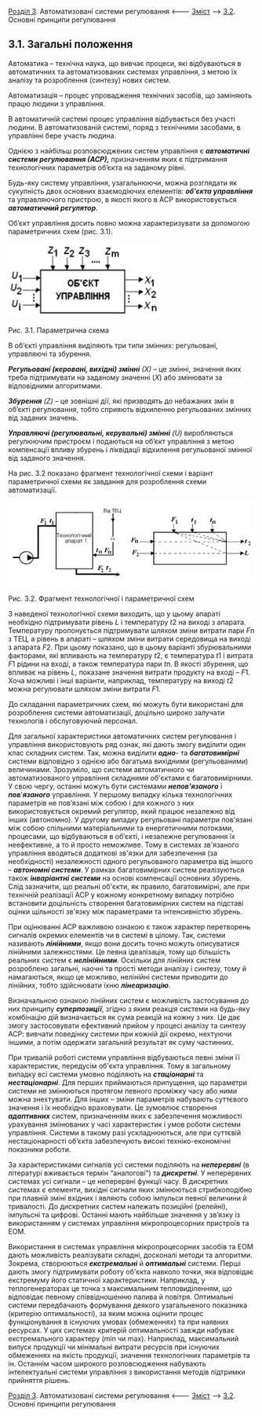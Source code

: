 [Розділ 3](3.md). Автоматизовані системи регулювання  <--- [Зміст](README.md) --> [3.2](3_2.md). Основні принципи регулювання

## 3.1. Загальні положення

Автоматика – технічна наука, що вивчає процеси, які відбуваються в автоматичних та автоматизованих системах управління, з метою їх аналізу та розроблення (синтезу) нових систем.

Автоматизація – процес упровадження технічних засобів, що заміняють працю людини з управління.

В автоматичній системі процес управління відбувається без участі людини. В автоматизованій системі, поряд з технічними засобами, в управлінні бере участь людина.

Однією з найбільш розповсюджених систем управління є ***автоматичні системи регулювання (АСР),*** призначенням яких є підтримання технологічних параметрів об’єкта на заданому рівні.

Будь-яку систему управління, узагальнюючи, можна розглядати як сукупність двох основних взаємодіючих елементів: ***об′єкта управління*** та управляючого пристрою, в якості якого в АСР використовується ***автоматичний регулятор***.

Об’єкт управління досить повно можна характеризувати за допомогою параметричних схем (рис. 3.1).

![image-20220711210819280](media2/image-20220711210819280.png)

Рис. 3.1. Параметрична схема

В об‘єкті управління  виділяють три типи змінних: регульовані, управляючі та збурення.

***Регульовані (керовані, вихідні)  змінні***  *(Х)* – це змінні, значення яких треба підтримувати на заданому значенні (*Х*) або змінювати за відповідними алгоритмами.

***Збурення*** *(Z) –* це зовнішні дії, які призводять до небажаних змін в об’єкті регулювання, тобто сприяють відхиленню регульованих змінних від заданих значень.

***Управляючі (регулювальні, керувальні) змінні*** *(U)* виробляються регулюючим пристроєм і подаються на об’єкт управління з метою компенсації впливу збурень і ліквідації відхилення регульованої змінної від заданого значення. 

На рис. 3.2 показано фрагмент технологічної схеми і варіант параметричної схеми як завдання для розроблення схеми автоматизації. 

![image-20220712232813514](media3/image-20220712232813514.png)

Рис. 3.2. Фрагмент технологічної і параметричної схем

З наведеної технологічної схеми виходить, що у цьому апараті необхідно підтримувати рівень *L* і температуру *t*2 на виході з апарата. Температуру пропонується підтримувати шляхом зміни витрати пари *F*п з ТЕЦ, а рівень в апараті – шляхом зміни витрати середовища на виході з апарата *F*2. При цьому показано, що в цьому варіанті збурювальними факторами, які впливають на температуру *t*2, є
 температура *t*1 і витрата *F*1 рідини на вході, а також температура
 пари *t*п. В якості збурення, що впливає на рівень *L*, показане значення витрати продукту на вході – *F*1. Хоча можливі і інші варіанти, наприклад, температуру на виході *t*2 можна регулювати шляхом зміни витрати *F*1.

До складання параметричних схем, які можуть бути використані для розроблення системи автоматизації, доцільно широко залучати технологів і обслуговуючий персонал. 

Для загальної характеристики автоматичних систем регулювання і управління використовують ряд ознак, які дають змогу виділити один клас складних систем. Так, можна виділити ***одно***- та ***багатовимірні*** системи відповідно з однією або багатьма вихідними (регульованими) величинами. Зрозуміло, що системи автоматичного чи автоматизованого управління складними об'єктами є багатовимірними. У свою чергу, останні можуть бути системами ***непов'язаного*** і ***пов***'***язаного*** управління. У першому випадку кілька технологічних параметрів не пов’язані між собою і для кожного з них використовується окремий регулятор, який працює незалежно від інших (автономно). У другому випадку регульовані параметри пов'язані між собою спільними матеріальними та енергетичними потоками, процесами, що відбуваються в об′єкті, і незалежне регулювання їх неефективне, а то й просто неможливе. Тому в системах зв'язаного управління вводяться додаткові зв'язки для забезпечення (за необхідності) незалежності одного регульованого параметра від іншого – ***автономні системи***. У рамках багатовимірних систем реалізуються також ***інваріантні системи*** на основі компенсації основних збурень. Слід зазначити, що реальні об'єкти, як правило, багатовимірні, але при технічній реалізації АСР у кожному конкретному випадку потрібно встановити доцільність створення багатовимірних систем на підставі оцінки щільності зв'язку між параметрами та інтенсивністю збурень.

При оцінюванні АСР важливою ознакою є також характер перетворень сигналів окремих елементів чи в системі в цілому. Так, системи називають ***лінійними***, якщо вони досить точно можуть описуватися лінійними залежностями. Це певна ідеалізація, тому що більшість реальних систем є ***нелінійними***. Оскільки для лінійних систем розроблено загальні, наочні та прості методи аналізу і синтезу, тому й намагаються, якщо це можливо, нелінійні системи приводити до лінійних, тобто здійснювати їхню ***лінеаризацію***. 

Визначальною ознакою лінійних систем є можливість застосування до них принципу ***суперпозиції***, згідно з яким реакція системи на будь-яку комбінацію дій визначається як сума реакцій на кожну з них. Це дає змогу застосовувати ефективний прийом у процесі аналізу та синтезу АСР: вивчати поведінку системи при кожній дії окремо, нехтуючи іншими, а потім одержати загальний результат як суму частинних. 

При тривалій роботі системи управління відбуваються певні зміни її характеристик, передусім об'єкта управління. Тому в загальному випадку всі системи умовно поділяють на ***стаціонарні*** та ***нестаціонарні***. Для перших приймаються припущення, що параметри системи не змінюються протягом певного проміжку часу або ними можна знехтувати. Для інших – зміни параметрів набувають суттєвого значення і їх необхідно враховувати. Це зумовлює створення ***адаптивних*** систем, призначенням яких є забезпечення можливості урахування змінюваних у часі характеристик і умов роботи системи управління. Системи в такому разі ускладнюються, але при суттєвій нестаціонарності об’єкта забезпечують високі техніко-економічні показники роботи.

За характеристиками сигналів усі системи поділяють на ***неперервні*** (в літературі вживається термін “аналогові”) та ***дискретні***. У неперервних системах усі сигнали – це неперервні функції часу. В дискретних системах є елементи, вихідні сигнали яких змінюються стрибкоподібно при плавній зміні вхідних і являють собою імпульси певної величини й тривалості. До дискретних систем належать позиційні (релейні), імпульсні та цифрові. Останні мають найбільше значення у зв’язку із використанням у системах управління мікропроцесорних пристроїв та ЕОМ.

Використання в системах управління мікропроцесорних засобів та ЕОМ дають можливість реалізувати складні, досконалі методи та алгоритми. Зокрема, створюються ***екстремальні*** й ***оптимальні*** системи. Перші дають змогу підтримувати роботу об'єкта навколо точки, яка відповідає екстремуму його статичної характеристики. Наприклад, у теплогенераторах це точка з максимальним тепловиділенням, що відповідає певному співвідношенню палива й повітря. Оптимальні системи передбачають формування деякого узагальненого показника (критерію оптимальності), за яким можна оцінити процес функціонування в існуючих умовах (обмеженнях) та при наявних ресурсах. У цих системах критерій оптимальності завжди набуває екстремального характеру (min чи max). Наприклад, максимальний випуск продукції чи мінімальні витрати ресурсів при існуючих обмеженнях на якість продукції, значення технологічних параметрів та ін. Останнім часом широкого розповсюдження набувають інтелектуальні системи управління з використання методів підтримки прийняття рішень.

 

[Розділ 3](3.md). Автоматизовані системи регулювання  <--- [Зміст](README.md) --> [3.2](3_2.md). Основні принципи регулювання